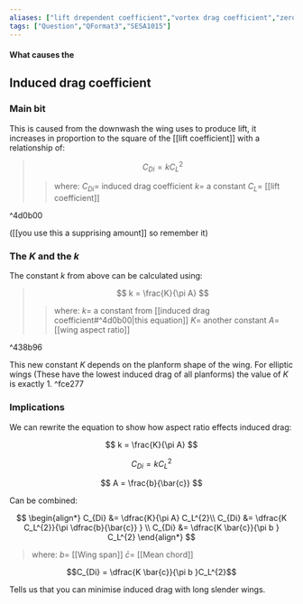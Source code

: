 ```yaml
---
aliases: ["lift drependent coefficient","vortex drag coefficient","zero-lift drag"]
tags: ["Question","QFormat3","SESA1015"]
---
```


#### What causes the
## Induced drag coefficient
### Main bit
This is caused from the downwash the wing uses to produce lift, it increases in proportion to the square of the [[lift coefficient]] with a relationship of:

> $$ C_{Di} = k C_L^{2} $$ 
>> where:
>> $C_{Di} =$ induced drag coefficient
>> $k =$ a constant
>> $C_L =$ [[lift coefficient]]

^4d0b00

([[you use this a supprising amount]] so remember it)

### The $K$ and the $k$

The constant $k$ from above can be calculated using:

> $$ k = \frac{K}{\pi A} $$ 
>> where:
>> $k =$ a constant from [[induced drag coefficient#^4d0b00|this equation]]
>> $K =$ another constant
>> $A =$ [[wing aspect ratio]]

^438b96

This new constant $K$ depends on the planform shape of the wing. For elliptic wings (These have the lowest induced drag of all planforms) the value of $K$ is exactly 1. ^fce277

### Implications

We can rewrite the equation to show how aspect ratio effects induced drag:

$$ k = \frac{K}{\pi A} $$ 

$$ C_{Di} = k C_L^{2} $$ 

 $$ A = \frac{b}{\bar{c}} $$ 
 
 Can be combined:
 
 $$ \begin{align*}
C_{Di} &= \dfrac{K}{\pi A} C_L^{2}\\
C_{Di} &= \dfrac{K C_L^{2}}{\pi \dfrac{b}{\bar{c}} } \\
C_{Di} &= \dfrac{K \bar{c}}{\pi b } C_L^{2}
\end{align*} $$
 
> where:
> $b =$ [[Wing span]]
> $\bar{c} =$ [[Mean chord]]

$$C_{Di} = \dfrac{K \bar{c}}{\pi b }C_L^{2}$$

Tells us that you can minimise induced drag with long slender wings.